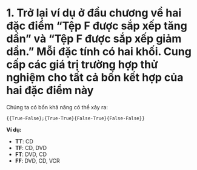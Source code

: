 # 1. Trở lại ví dụ ở đầu chương về hai đặc điểm “Tệp F được sắp xếp tăng dần” và “Tệp F được sắp xếp giảm dần.” Mỗi đặc tính có hai khối. Cung cấp các giá trị trường hợp thử nghiệm cho tất cả bốn kết hợp của hai đặc điểm này
Chúng ta có bốn khả năng có thể xảy ra:

`{{True-False};{True-True}{False-True}{False-False}}`

**Ví dụ:**
- **TT**: CD
- **TF**: CD, DVD
- **FT**: DVD, CD
- **FF**: DVD, CD, VCR


